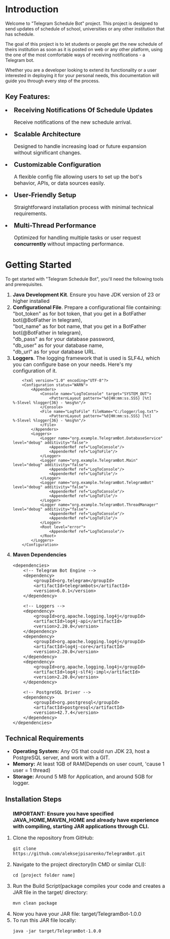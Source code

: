 <h1>Introduction</h1>
<p style="font-size: 14px">Welcome to "Telegram Schedule Bot" project. This project is designed to send updates of schedule of school, universities
or any other institution that has schedule.</p>
<p style="font-size: 14px">The goal of this project is to let students or people get the new schedule of theirs institution as soon as it is posted on web or any other platform,
 using the one of the most comfortable ways of receiving notifications - a Telegram bot.</p>
<p style="font-size: 14px">Whether you are a developer looking to extend its functionality or a user interested in deploying it for your personal needs,
this documentation will guide you through every step of the process.</p>
<h2> Key Features:</h2>
        <li style="font-size: 20px"><b>Receiving Notifications Of Schedule Updates</b></li>
            <ul style="font-size: 16px">Receive notifications of the new schedule arrival.</ul>
        <li style="font-size: 20px"><b>Scalable Architecture</b></li>
            <ul style="font-size: 16px">Designed to handle increasing load or future expansion without significant changes.</ul>
        <li style="font-size: 20px"><b>Customizable Configuration</b></li>
            <ul style="font-size: 16px">A flexible config file allowing users to set up the bot's behavior, APIs, or data sources easily.</ul>
        <li style="font-size: 20px"><b>User-Friendly Setup</b></li>
            <ul style="font-size: 16px">Straightforward installation process with minimal technical requirements.</ul>
        <li style="font-size: 20px"><b>Multi-Thread Performance</b></li>
            <ul style="font-size: 16px">Optimized for handling multiple tasks or user request <b>concurrently</b> 
            without impacting performance.</ul>

<h1>Getting Started</h1>
<p style="font-size: 14px"> To get started with "Telegram Schedule Bot", you'll need the following tools and prerequisites.</p>
<ol>
<li style="font-size: 16px"><b>Java Development Kit</b>. Ensure you have JDK version of 23 or higher installed</li>
<li style="font-size: 16px"><b>Configurational File</b>. Prepare a configurational file containing:
<br> "bot_token" as for bot token, that you get in a BotFather bot(@BotFather in telegram), 
<br> "bot_name" as for bot name, that you get in a BotFather bot(@BotFather in telegram), 
<br> "db_pass" as for your database password, 
<br> "db_user" as for your database name, 
<br> "db_url" as for your database URL.</li>
<li style="font-size: 16px"><b>Loggers</b>. The logging framework that is used is SLF4J, which you can configure base on your needs. Here's my configuration of it.</li>

        <?xml version="1.0" encoding="UTF-8"?>
        <Configuration status="WARN">
            <Appenders>
                <Console name="LogToConsole" target="SYSTEM_OUT">
                    <PatternLayout pattern="%d{HH:mm:ss.SSS} [%t] %-5level %logger{36} - %msg%n"/>
                </Console>
                <File name="LogToFile" fileName="C:/logger/log.txt">
                    <PatternLayout pattern="%d{HH:mm:ss.SSS} [%t] %-5level %logger{36} - %msg%n"/>
                </File>
            </Appenders>
            <Loggers>
                <Logger name="org.example.TelegramBot.DatabaseService" level="debug" additivity="false">
                    <AppenderRef ref="LogToConsole"/>
                    <AppenderRef ref="LogToFile"/>
                </Logger>
                <Logger name="org.example.TelegramBot.Main" level="debug" additivity="false">
                    <AppenderRef ref="LogToConsole"/>
                    <AppenderRef ref="LogToFile"/>
                </Logger>
                <Logger name="org.example.TelegramBot.TelegramBot" level="debug" additivity="false">
                    <AppenderRef ref="LogToConsole"/>
                    <AppenderRef ref="LogToFile"/>
                </Logger>
                <Logger name="org.example.TelegramBot.ThreadManager" level="debug" additivity="false">
                    <AppenderRef ref="LogToConsole"/>
                    <AppenderRef ref="LogToFile"/>
                </Logger>
                <Root level="error">
                    <AppenderRef ref="LogToConsole"/>
                </Root>
            </Loggers>
        </Configuration>

<li style="font-size: 16px"><b>Maven Dependencies</b>

    <dependencies>
        <!-- Telegram Bot Engine -->
        <dependency>
            <groupId>org.telegram</groupId>
            <artifactId>telegrambots</artifactId>
            <version>6.0.1</version>
        </dependency>

        <!-- Loggers -->
        <dependency>
            <groupId>org.apache.logging.log4j</groupId>
            <artifactId>log4j-api</artifactId>
            <version>2.20.0</version>
        </dependency>
        <dependency>
            <groupId>org.apache.logging.log4j</groupId>
            <artifactId>log4j-core</artifactId>
            <version>2.20.0</version>
        </dependency>
        <dependency>
            <groupId>org.apache.logging.log4j</groupId>
            <artifactId>log4j-slf4j-impl</artifactId>
            <version>2.20.0</version>
        </dependency>

        <!-- PostgreSQL Driver -->
        <dependency>
            <groupId>org.postgresql</groupId>
            <artifactId>postgresql</artifactId>
            <version>42.7.4</version>
        </dependency>
    </dependencies>

</ol>

<h2>Technical Requirements</h2>
<ul>
    <li style="font-size: 16px"><b>Operating System:</b> Any OS that could run JDK 23, host a PostgreSQL server, and work with a GIT.</li>
    <li style="font-size: 16px"><b>Memory:</b> At least 1GB of RAM(Depends on user count, 'cause 1 user = 1 thread)</li>
    <li style="font-size: 16px"><b>Storage:</b> Around 5 MB for Application, and around 5GB for logger.</li>
    
</ul>
<h2>Installation Steps</h2>
<ol> 
    <h3>IMPORTANT: Ensure you have specified JAVA_HOME,MAVEN_HOME and already have experience with compiling, starting JAR applications through CLI.</h3>
    <li style="font-size: 16px">Clone the repository from GitHub: <br> <pre><code>git clone https://github.com/aleksejpisarenko/TelegramBot.git</code></pre></li>
    <li style="font-size: 16px">Navigate to the project directory(In CMD or similar CLI): <br> <pre><code>cd [project folder name]</code></pre></li>
    <li style="font-size: 16px">Run the Build Script(package compiles your code and creates a JAR file in the target/ directory: <br> <pre><code>mvn clean package</code></pre></li>
    <li style="font-size: 16px">Now you have your JAR file: target/TelegramBot-1.0.0</li>
    <li style="font-size: 16px">To run this JAR file locally: <pre><code>java -jar target/TelegramBot-1.0.0</code></pre></li>

</ol>